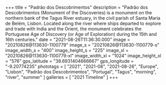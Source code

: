 +++
title = "Padrão dos Descobrimentos"
description = "Padrão dos Descobrimentos (Monument of the Discoveries) is a monument on the northern bank of the Tagus River estuary, in the civil parish of Santa Maria de Belém, Lisbon. Located along the river where ships departed to explore and trade with India and the Orient, the monument celebrates the Portuguese Age of Discovery (or Age of Exploration) during the 15th and 16th centuries."
date = "2021-08-26T11:36:30.000"
image = "20210826@113630-1100779"
image_s = "20210826@113630-1100779-s"
image_width_s = "400"
image_height_s = "225"
image_xl = "20210826@113630-1100779-xl"
image_width_xl = "1024"
image_height_xl = "576"
gps_latitude = "38.6931404666667"
gps_longitude = "-9.20774235"
phototags = [ "2021", "2021-08", "2021-08-26", "Europe", "Lisbon", "Padrão dos Descobrimentos", "Portugal", "Tagus", "morning", "river", "summer" ]
galleries = [ "2021 Timeline" ]
+++
